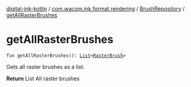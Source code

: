 [digital-ink-kotlin](../../index.md) / [com.wacom.ink.format.rendering](../index.md) / [BrushRepository](index.md) / [getAllRasterBrushes](./get-all-raster-brushes.md)

# getAllRasterBrushes

`fun getAllRasterBrushes(): `[`List`](https://kotlinlang.org/api/latest/jvm/stdlib/kotlin.collections/-list/index.html)`<`[`RasterBrush`](../-raster-brush/index.md)`>`

Gets all raster brushes as a list.

**Return**
List All raster brushes

